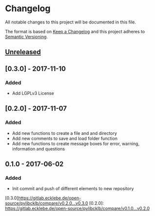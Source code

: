 # Changelog
All notable changes to this project will be documented in this file.

The format is based on [Keep a Changelog](http://keepachangelog.com/en/1.0.0/)
and this project adheres to [Semantic Versioning](http://semver.org/spec/v2.0.0.html).


## [Unreleased]

## [0.3.0] - 2017-11-10
### Added
- Add LGPLv3 License 

## [0.2.0] - 2017-11-07
### Added
- Add new functions to create a file and and directory
- Add new comments to save and load folder function
- Add new functions to create message boxes for error, warning, information and questions

## 0.1.0 - 2017-06-02
### Added
- Init commit and push of different elements to new repository

[Unreleased]: https://gitlab.ecklebe.de/open-source/pylibcklb/compare/v0.3.0...master
[0.3.0]https://gitlab.ecklebe.de/open-source/pylibcklb/compare/v0.2.0...v0.3.0
[0.2.0]: https://gitlab.ecklebe.de/open-source/pylibcklb/compare/v0.1.0...v0.2.0